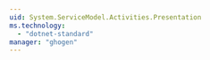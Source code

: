```yaml
---
uid: System.ServiceModel.Activities.Presentation
ms.technology: 
  - "dotnet-standard"
manager: "ghogen"
---
```

